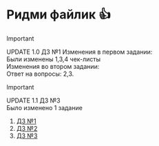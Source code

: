 # Ридми файлик :thumbsup:
>[!IMPORTANT]  
UPDATE 1.0 ДЗ №1 
Изменения в первом задании:   
Были изменены 1,3,4 чек-листы  
Изменения во втором задании:  
Ответ на вопросы: 2,3.  

>[!IMPORTANT]
> UPDATE 1.1 ДЗ №3  
> Было изменено 1 задание


1. [ДЗ №1](https://github.com/Yellowstoni/YALab/blob/main/ДЗ%20№1/ex1.md) 
2. [ДЗ №2](https://github.com/Yellowstoni/YALab/blob/main/ДЗ%20№2/ex2.md)
3. [ДЗ №3](https://github.com/Yellowstoni/YALab/blob/main/%D0%94%D0%97%20%E2%84%963/ex3.md)